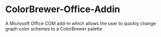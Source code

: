 # ColorBrewer-Office-Addin
A Microsoft Office COM add-in which allows the user to quickly change graph color schemes to a ColorBrewer palette
